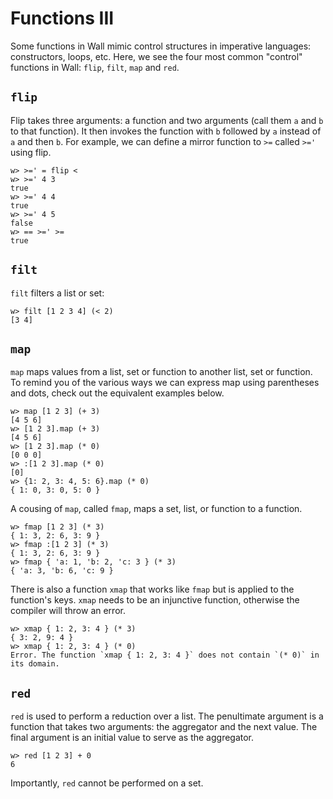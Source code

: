 # Functions III

Some functions in Wall mimic control structures in imperative languages: constructors, loops, etc.  Here, we see the four most common "control" functions in Wall: `flip`, `filt`, `map` and `red`.

## `flip`

Flip takes three arguments: a function and two arguments (call them `a` and `b` to that function).  It then invokes the function with `b` followed by `a` instead of `a` and then `b`.  For example, we can define a mirror function to `>=` called `>='` using flip.

```
w> >=' = flip <
w> >=' 4 3
true
w> >=' 4 4
true
w> >=' 4 5
false
w> == >=' >=
true
```

## `filt`

`filt` filters a list or set:

```
w> filt [1 2 3 4] (< 2)
[3 4]
```

## `map`

`map` maps values from a list, set or function to another list, set or function.  To remind you of the various ways we can express map using parentheses and dots, check out the equivalent examples below.

```
w> map [1 2 3] (+ 3)
[4 5 6]
w> [1 2 3].map (+ 3)
[4 5 6]
w> [1 2 3].map (* 0)
[0 0 0]
w> :[1 2 3].map (* 0)
[0]
w> {1: 2, 3: 4, 5: 6}.map (* 0)
{ 1: 0, 3: 0, 5: 0 }
```

A cousing of `map`, called `fmap`, maps a set, list, or function to a function.

```
w> fmap [1 2 3] (* 3)
{ 1: 3, 2: 6, 3: 9 }
w> fmap :[1 2 3] (* 3)
{ 1: 3, 2: 6, 3: 9 }
w> fmap { 'a: 1, 'b: 2, 'c: 3 } (* 3)
{ 'a: 3, 'b: 6, 'c: 9 }
```

There is also a function `xmap` that works like `fmap` but is applied to the function's keys. `xmap` needs to be an injunctive function, otherwise the compiler will throw an error.

```
w> xmap { 1: 2, 3: 4 } (* 3)
{ 3: 2, 9: 4 }
w> xmap { 1: 2, 3: 4 } (* 0)
Error. The function `xmap { 1: 2, 3: 4 }` does not contain `(* 0)` in its domain.
```

## `red`

`red` is used to perform a reduction over a list. The penultimate argument is a function that takes two arguments: the aggregator and the next value.  The final argument is an initial value to serve as the aggregator.

```
w> red [1 2 3] + 0
6
```

Importantly, `red` cannot be performed on a set.